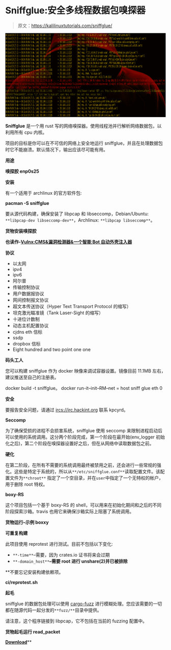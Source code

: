 # Sniffglue:安全多线程数据包嗅探器

> 原文：<https://kalilinuxtutorials.com/sniffglue/>

[![Sniffglue : Secure Multithreaded Packet Sniffer](img//2b64d998c3e682ef478fba295f28b53a.png "Sniffglue : Secure Multithreaded Packet Sniffer")](https://1.bp.blogspot.com/-F3PsUXTd7aQ/XPSDM56T_VI/AAAAAAAAAmg/j5XIyHjbk5oxAwHoq31HzsdkFruh_5zqgCLcBGAs/s1600/Sniffer%25281%2529.png)

**Sniffglue** 是一个用 rust 写的网络嗅探器。使用线程池并行解析网络数据包，以利用所有 cpu 内核。

项目的目标是你可以在不可信的网络上安全地运行 sniffglue，并且在处理数据包时它不能崩溃。默认情况下，输出应该尽可能有用。

**用途**

**嗅探胶 enp0s25**

**安装**

有一个适用于 archlinux 的官方软件包:

**pacman -S sniffglue**

要从源代码构建，确保安装了 libpcap 和 libseccomp，Debian/Ubuntu: `**libpcap-dev libseccomp-dev**`，Archlinux: `**libpcap libseccomp**`。

**货物安装嗅探胶**

**也读作-[Vulnx:CMS&漏洞检测器&一个智能 Bot 自动外壳注入器](https://kalilinuxtutorials.com/vulnx/)**

**协议**

*   以太网
*   ipv4
*   ipv6
*   阿尔普
*   传输控制协议
*   用户数据报协议
*   网间控制报文协议
*   超文本传送协议（Hyper Text Transport Protocol 的缩写）
*   坦克激光瞄准镜（Tank Laser-Sight 的缩写）
*   十进位计数制
*   动态主机配置协议
*   cjdns eth 信标
*   ssdp
*   dropbox 信标
*   Eight hundred and two point one one

**码头工人**

您可以构建 sniffglue 作为 docker 映像来调试容器设置。镜像目前 11.1MB 左右，建议推送至自己的注册表。

docker build -t sniffglue。
docker run-it–init–RM–net = host sniff glue eth 0

**安全**

要报告安全问题，请通过 [ircs://irc.hackint.org](ircs://irc.hackint.org) 联系 kpcyrd。

**Seccomp**

为了确保受损的进程不会损害系统，sniffglue 使用 seccomp 来限制进程启动后可以使用的系统调用。这分两个阶段完成，第一个阶段在最开始(env_logger 初始化之后)，第二个阶段在嗅探器设置好之后，但在从网络中读取数据包之前。

**硬化**

在第二阶段，在所有不需要的系统调用最终被禁用之前，还会进行一些常规的强化。这些是特定于系统的，所以从`**/etc/sniffglue.conf**`读取配置文件。该配置文件为`**chroot**` 指定了一个空目录，并在`user`中指定了一个无特权的帐户，用于删除 root 特权。

**boxy-RS**

这个项目包括一个基于 boxy-RS 的 shell，可以用来在初始化期间和之后的不同阶段探索沙箱。travis 也用它来确保沙箱实际上阻塞了系统调用。

**货物运行–示例 boxxy**

**可重复构建**

此项目使用 reprotest 进行测试。目前不包括以下变化:

*   `**-time**`–需要，因为 crates.io 证书将来会过期
*   `**-domain_host**`**–需要 root 进行 unshare(2)并已被排除**

 **不要忘记安装构建依赖项。

**ci/reprotest.sh**

**起毛**

sniffglue 的数据包处理可以使用 [cargo-fuzz](https://github.com/rust-fuzz/cargo-fuzz) 进行模糊处理。您应该需要的一切都在随源代码一起分发的`**fuzz/**`目录中提供。

请注意，这个程序链接到 libpcap，它不包括在当前的 fuzzing 配置中。

**货物起毛运行 read_packet**

[**Download**](https://github.com/kpcyrd/sniffglue)**